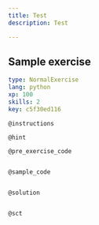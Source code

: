 ```yaml
---
title: Test
description: Test

---
```

## Sample exercise

```yaml
type: NormalExercise
lang: python
xp: 100
skills: 2
key: c5f30ed116
```


`@instructions`

`@hint`

`@pre_exercise_code`
```{python}

```

`@sample_code`
```{python}

```

`@solution`
```{python}

```

`@sct`
```{python}

```
